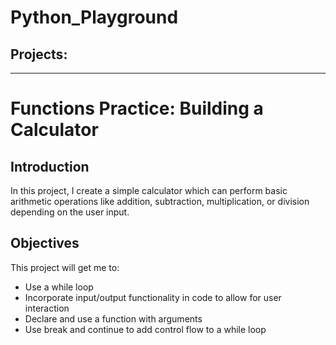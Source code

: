 # Python_Playground

## Projects:
---

# Functions Practice: Building a Calculator

## Introduction 

In this project, I create a simple calculator which can perform basic arithmetic operations like addition, subtraction, multiplication, or division depending on the user input.

## Objectives

This project will get me to:

- Use a while loop 
- Incorporate input/output functionality in code to allow for user interaction  
- Declare and use a function with arguments 
- Use break and continue to add control flow to a while loop 